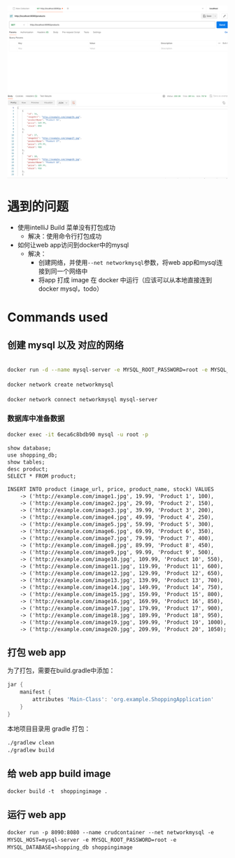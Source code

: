 
![Running_Result.png](Running_Result.png)

# 遇到的问题
- 使用intelliJ Build 菜单没有打包成功
  - 解决：使用命令行打包成功
- 如何让web app访问到docker中的mysql
  - 解决：
    - 创建网络，并使用`--net networkmysql`参数，将web app和mysql连接到同一个网络中
    - 将app 打成 image 在 docker 中运行（应该可以从本地直接连到 docker mysql，todo）

# Commands used

## 创建 mysql 以及 对应的网络

```bash

docker run -d --name mysql-server -e MYSQL_ROOT_PASSWORD=root -e MYSQL_DATABASE=shopping_db -p 3306:3306 mysql:latest

docker network create networkmysql

docker network connect networkmysql mysql-server
```

### 数据库中准备数据

```bash
docker exec -it 6eca6c8bdb90 mysql -u root -p
```

```mysql-sql
show database;
use shopping_db;
show tables;
desc product;
SELECT * FROM product;
```

```mysql-sql
INSERT INTO product (image_url, price, product_name, stock) VALUES
    -> ('http://example.com/image1.jpg', 19.99, 'Product 1', 100),
    -> ('http://example.com/image2.jpg', 29.99, 'Product 2', 150),
    -> ('http://example.com/image3.jpg', 39.99, 'Product 3', 200),
    -> ('http://example.com/image4.jpg', 49.99, 'Product 4', 250),
    -> ('http://example.com/image5.jpg', 59.99, 'Product 5', 300),
    -> ('http://example.com/image6.jpg', 69.99, 'Product 6', 350),
    -> ('http://example.com/image7.jpg', 79.99, 'Product 7', 400),
    -> ('http://example.com/image8.jpg', 89.99, 'Product 8', 450),
    -> ('http://example.com/image9.jpg', 99.99, 'Product 9', 500),
    -> ('http://example.com/image10.jpg', 109.99, 'Product 10', 550),
    -> ('http://example.com/image11.jpg', 119.99, 'Product 11', 600),
    -> ('http://example.com/image12.jpg', 129.99, 'Product 12', 650),
    -> ('http://example.com/image13.jpg', 139.99, 'Product 13', 700),
    -> ('http://example.com/image14.jpg', 149.99, 'Product 14', 750),
    -> ('http://example.com/image15.jpg', 159.99, 'Product 15', 800),
    -> ('http://example.com/image16.jpg', 169.99, 'Product 16', 850),
    -> ('http://example.com/image17.jpg', 179.99, 'Product 17', 900),
    -> ('http://example.com/image18.jpg', 189.99, 'Product 18', 950),
    -> ('http://example.com/image19.jpg', 199.99, 'Product 19', 1000),
    -> ('http://example.com/image20.jpg', 209.99, 'Product 20', 1050);
```

## 打包 web app
为了打包，需要在build.gradle中添加：
```groovy
jar {
    manifest {
        attributes 'Main-Class': 'org.example.ShoppingApplication'
    }
}
```

本地项目目录用 gradle 打包：

```bash
./gradlew clean
./gradlew build
```

## 给 web app build  image 
`docker build -t  shoppingimage .`

## 运行 web app
`docker run -p 8090:8080 --name crudcontainer --net networkmysql -e MYSQL_HOST=mysql-server -e MYSQL_ROOT_PASSWORD=root -e MYSQL_DATABASE=shopping_db shoppingimage`